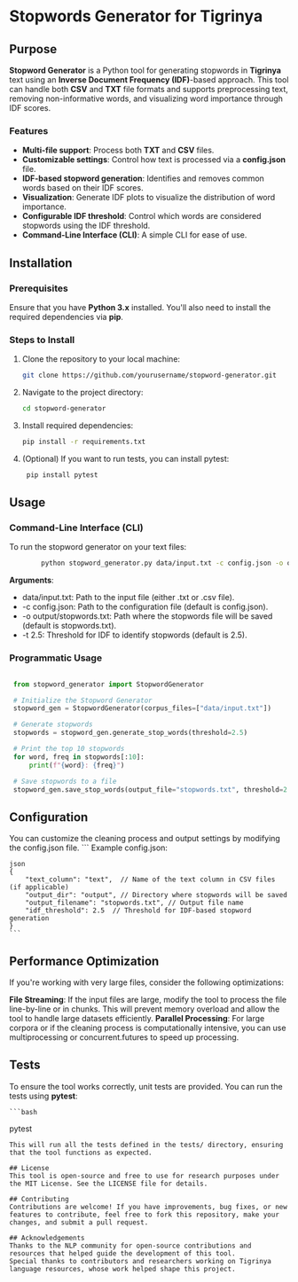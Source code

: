 # Stopwords Generator for Tigrinya

## Purpose

**Stopword Generator** is a Python tool for generating stopwords in **Tigrinya** text using an **Inverse Document Frequency (IDF)**-based approach. This tool can handle both **CSV** and **TXT** file formats and supports preprocessing text, removing non-informative words, and visualizing word importance through IDF scores.

### Features

- **Multi-file support**: Process both **TXT** and **CSV** files.
- **Customizable settings**: Control how text is processed via a **config.json** file.
- **IDF-based stopword generation**: Identifies and removes common words based on their IDF scores.
- **Visualization**: Generate IDF plots to visualize the distribution of word importance.
- **Configurable IDF threshold**: Control which words are considered stopwords using the IDF threshold.
- **Command-Line Interface (CLI)**: A simple CLI for ease of use.

## Installation

### Prerequisites

Ensure that you have **Python 3.x** installed. You'll also need to install the required dependencies via **pip**.

### Steps to Install

1. Clone the repository to your local machine:

   ```bash
   git clone https://github.com/yourusername/stopword-generator.git
   ```

2. Navigate to the project directory:

    ```bash
    cd stopword-generator 
    ```

3. Install required dependencies:

    ```bash
    pip install -r requirements.txt
    ```

4. (Optional) If you want to run tests, you can install pytest:

   ```bash
    pip install pytest
    ```

## Usage
### Command-Line Interface (CLI)

To run the stopword generator on your text files:

```bash
        python stopword_generator.py data/input.txt -c config.json -o output/stopwords.txt -t 2.5
 ```
 
**Arguments**:

- data/input.txt: Path to the input file (either .txt or .csv file).
- -c config.json: Path to the configuration file (default is config.json).
- -o output/stopwords.txt: Path where the stopwords file will be saved (default is stopwords.txt).
- -t 2.5: Threshold for IDF to identify stopwords (default is 2.5).

### Programmatic Usage
   ```python
 
    from stopword_generator import StopwordGenerator

    # Initialize the Stopword Generator
    stopword_gen = StopwordGenerator(corpus_files=["data/input.txt"])

    # Generate stopwords
    stopwords = stopword_gen.generate_stop_words(threshold=2.5)

    # Print the top 10 stopwords
    for word, freq in stopwords[:10]:
        print(f"{word}: {freq}")

    # Save stopwords to a file
    stopword_gen.save_stop_words(output_file="stopwords.txt", threshold=2.5)
```

## Configuration
You can customize the cleaning process and output settings by modifying the config.json file.
    ```
    Example config.json:

    json 
    {
        "text_column": "text",  // Name of the text column in CSV files (if applicable)
        "output_dir": "output", // Directory where stopwords will be saved
        "output_filename": "stopwords.txt", // Output file name
        "idf_threshold": 2.5  // Threshold for IDF-based stopword generation
    }
    ```

## Performance Optimization
If you're working with very large files, consider the following optimizations:

**File Streaming**: If the input files are large, modify the tool to process the file line-by-line or in chunks. This will prevent memory overload and allow the tool to handle large datasets efficiently.
**Parallel Processing**: For large corpora or if the cleaning process is computationally intensive, you can use multiprocessing or concurrent.futures to speed up processing.

## Tests
To ensure the tool works correctly, unit tests are provided. You can run the tests using **pytest**:

    ```bash
pytest
```
This will run all the tests defined in the tests/ directory, ensuring that the tool functions as expected.

## License
This tool is open-source and free to use for research purposes under the MIT License. See the LICENSE file for details.

## Contributing
Contributions are welcome! If you have improvements, bug fixes, or new features to contribute, feel free to fork this repository, make your changes, and submit a pull request.

## Acknowledgements
Thanks to the NLP community for open-source contributions and resources that helped guide the development of this tool.
Special thanks to contributors and researchers working on Tigrinya language resources, whose work helped shape this project. 
